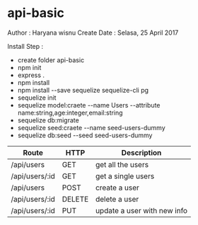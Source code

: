# api-basic

Author : Haryana wisnu
Create Date : Selasa, 25 April 2017


Install Step :
- create folder api-basic
- npm init
- express .
- npm install
- npm install --save sequelize sequelize-cli pg
- sequelize init
- sequelize model:craete --name Users --attribute name:string,age:integer,email:string
- sequelize db:migrate
- sequelize seed:craete --name seed-users-dummy
- sequelize db:seed --seed seed-users-dummy

| Route | HTTP |Description|
| ------ | ------ |------ |
|/api/users       |   GET   |      get all the users|
|/api/users/:id   |   GET      |   get a single users|
|/api/users       |   POST     |   create a user|
|/api/users/:id   |   DELETE    |  delete a user|
|/api/users/:id   |   PUT        | update a user with new info|
